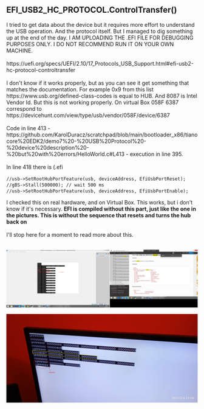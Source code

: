 <h2>EFI_USB2_HC_PROTOCOL.ControlTransfer()</h2>
I tried to get data about the device but it requires more effort to understand the USB operation. And the protocol itself. But I managed to dig something up at the end of the day. I AM UPLOADING THE .EFI FILE FOR DEBUGGING PURPOSES ONLY. I DO NOT RECOMMEND RUN IT ON YOUR OWN MACHINE.
<br /><br />
https://uefi.org/specs/UEFI/2.10/17_Protocols_USB_Support.html#efi-usb2-hc-protocol-controltransfer
<br /><br />
I don't know if it works properly, but as you can see it get something that matches the documentation. For example 0x9 from this list
https://www.usb.org/defined-class-codes is equal to HUB. And 8087 is Intel Vendor Id. But this is not working properly. On virtual Box 058F 6387 correspond to https://devicehunt.com/view/type/usb/vendor/058F/device/6387
<br /><br />
Code in line 413 - https://github.com/KarolDuracz/scratchpad/blob/main/bootloader_x86/tianocore%20EDK2/demo7%20-%20USB%20Protocol%20-%20device%20description%20-%20but%20with%20errors/HelloWorld.c#L413 - execution in line 395.
<br /><br />
In line 418 there is (.efi 

```
//usb->SetRootHubPortFeature(usb, deviceAddress, EfiUsbPortReset);
//gBS->Stall(500000); // wait 500 ms
//usb->SetRootHubPortFeature(usb, deviceAddress, EfiUsbPortEnable);
```

I checked this on real hardware, and on Virtual Box. This works, but i don't know if it's necessary. <b>EFI is compiled without this part, just like the one in the pictures. This is without the sequence that resets and turns the hub back on</b>
<br /><br />
I'll stop here for a moment to read more about this.
<br /><br />

![dump](https://github.com/KarolDuracz/scratchpad/blob/main/bootloader_x86/tianocore%20EDK2/demo7%20-%20USB%20Protocol%20-%20device%20description%20-%20but%20with%20errors/58%20-%2006-02-2025%20-%20cd.png?raw=true)

![dump](https://github.com/KarolDuracz/scratchpad/blob/main/bootloader_x86/tianocore%20EDK2/demo7%20-%20USB%20Protocol%20-%20device%20description%20-%20but%20with%20errors/1738882436063.jpg?raw=true)
